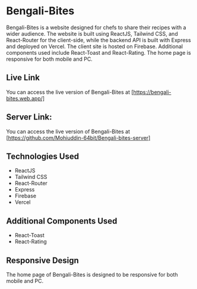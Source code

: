 # Bengali-Bites

Bengali-Bites is a website designed for chefs to share their recipes with a wider audience. The website is built using ReactJS, Tailwind CSS, and React-Router for the client-side, while the backend API is built with Express and deployed on Vercel. The client site is hosted on Firebase. Additional components used include React-Toast and React-Rating. The home page is responsive for both mobile and PC.

## Live Link

You can access the live version of Bengali-Bites at [https://bengali-bites.web.app/]

## Server Link:

You can access the live version of Bengali-Bites at [https://github.com/Mohiuddin-64bit/Bengali-bites-server]

## Technologies Used

- ReactJS
- Tailwind CSS
- React-Router
- Express
- Firebase
- Vercel

## Additional Components Used

- React-Toast
- React-Rating

## Responsive Design

The home page of Bengali-Bites is designed to be responsive for both mobile and PC.

